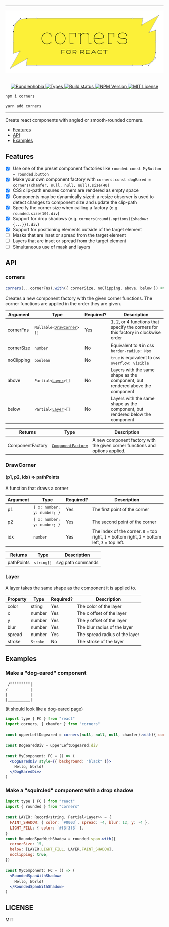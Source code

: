 <hr>
<div align="center">
  <img alt="corners logo" src="https://raw.githubusercontent.com/jeremybanka/corners/main/corners.png"/>
</div>

<br>

<p align="center">
  <a href="https://bundlephobia.com/result?p=corners">
    <img alt="Bundlephobia" src="https://img.shields.io/bundlephobia/minzip/corners?style=for-the-badge&labelColor=333">
  </a>
  <a aria-label="Types" href="https://www.npmjs.com/package/corners">
    <img alt="Types" src="https://img.shields.io/npm/types/corners?style=for-the-badge&labelColor=333">
  </a>
  <a aria-label="Build status" href="https://github.com/jeremybanka/corners/actions/workflows/pipeline.yml">
    <img alt="Build status" src="https://img.shields.io/github/workflow/status/jeremybanka/corners/CI/main?style=for-the-badge&labelColor=333">
  </a>
  <a aria-label="NPM version" href="https://www.npmjs.com/package/corners">
    <img alt="NPM Version" src="https://img.shields.io/npm/v/corners?style=for-the-badge&labelColor=333">
  </a>
  <a aria-label="License" href="https://github.com/jeremybanka/corners/blob/main/LICENSE">
    <img alt="MIT License" src="https://img.shields.io/github/license/jeremybanka/corners?style=for-the-badge&labelColor=333">
  </a>
</p>

```shell
npm i corners
```
```shell
yarn add corners
```
<hr>

Create react components with angled or smooth-rounded corners.

* [Features](#features)
* [API](#api)
* [Examples](#examples)

## Features

- [x] Use one of the preset component factories like `rounded`: `const MyButton = rounded.button`
- [x] Make your own component factory with `corners`: `const dogEared = corners(chamfer, null, null, null).size(40)`
- [x] CSS clip-path ensures corners are rendered as empty space
- [x] Components may be dynamically sized: a resize observer is used to detect changes to component size and update the clip-path
- [x] Specify the corner size when calling a factory (e.g. `rounded.size(10).div`)
- [x] Support for drop shadows (e.g. `corners(round).options({shadow: {...}}).div`)
- [x] Support for positioning elements outside of the target element
- [ ] Masks that are inset or spread from the target element
- [ ] Layers that are inset or spread from the target element
- [ ] Simultaneous use of mask and layers

## API

### corners
```ts
corners(...cornerFns).with({ cornerSize, noClipping, above, below }) => ComponentFactory
```

Creates a new component factory with the given corner functions. The corner functions are applied in the order they are given.

| Argument   | Type                                               | Required? | Description                                                                       |
| ---------- | -------------------------------------------------- | --------- | --------------------------------------------------------------------------------- |
| cornerFns  | <code>Nullable<[DrawCorner](#drawcorner)>[]</code> | Yes       | 1, 2, or 4 functions that specify the corners for this factory in clockwise order |
| cornerSize | `number`                                           | No        | Equivalent to `N` in css `border-radius: Npx`                                     |
| noClipping | `boolean`                                          | No        | `true` is equivalent to css `overflow: visible`                                   |
| above      | <code>Partial<[Layer](#layer)>[]</code>            | No        | Layers with the same shape as the component, but rendered above the component     |
| below      | <code>Partial<[Layer](#layer)>[]</code>            | No        | Layers with the same shape as the component, but rendered below the component     |

| Returns          | Type                                               | Description                                                                  |
| ---------------- | -------------------------------------------------- | ---------------------------------------------------------------------------- |
| ComponentFactory | <code>[ComponentFactory](#componentfactory)</code> | A new component factory with the given corner functions and options applied. |

### DrawCorner 
#### (p1, p2, idx) => pathPoints

A function that draws a corner

| Argument | Type                        | Required? | Description                                                                                      |
| -------- | --------------------------- | --------- | ------------------------------------------------------------------------------------------------ |
| p1       | `{ x: number; y: number; }` | Yes       | The first point of the corner                                                                    |
| p2       | `{ x: number; y: number; }` | Yes       | The second point of the corner                                                                   |
| idx      | `number`                    | Yes       | The index of the corner. `0` = top right, `1` = bottom right, `2` = bottom left, `3` = top left. |

| Returns    | Type       | Description       |
| ---------- | ---------- | ----------------- |
| pathPoints | `string[]` | svg path commands |

### Layer

A layer takes the same shape as the component it is applied to.

| Property | Type                | Required? | Description                    |
| -------- | ------------------- | --------- | ------------------------------ |
| color    | string              | Yes       | The color of the layer         |
| x        | number              | Yes       | The x offset of the layer      |
| y        | number              | Yes       | The y offset of the layer      |
| blur     | number              | Yes       | The blur radius of the layer   |
| spread   | number              | Yes       | The spread radius of the layer |
| stroke   | <code>Stroke</code> | No        | The stroke of the layer        |

## Examples

### Make a "dog-eared" component

```
 /¯¯¯¯¯¯¯¯¯|
/          |
|          |
|__________|
```

(it should look like a dog-eared page)


```jsx harmony
import type { FC } from "react"
import corners, { chamfer } from "corners"

const upperLeftDogeared = corners(null, null, null, chamfer).with({ cornerSize: 20 })

const DogearedDiv = upperLeftDogeared.div

const MyComponent: FC = () => (
  <DogEaredDiv style={{ background: "black" }}>
    Hello, World!
  </DogEaredDiv>
)
```

### Make a "squircled" component with a drop shadow



```jsx harmony
import type { FC } from "react"
import { rounded } from "corners"

const LAYER: Record<string, Partial<Layer>> = {
  FAINT_SHADOW: { color: `#0003`, spread: -4, blur: 12, y: -4 },
  LIGHT_FILL: { color: `#f3f3f3` },
}
const RoundedSpanWithShadow = rounded.span.with({
  cornerSize: 15,
  below: [LAYER.LIGHT_FILL, LAYER.FAINT_SHADOW],
  noClipping: true,
})

const MyComponent: FC = () => (
  <RoundedSpanWithShadow>
    Hello, World!
  </RoundedSpanWithShadow>
)
```


## LICENSE

MIT
